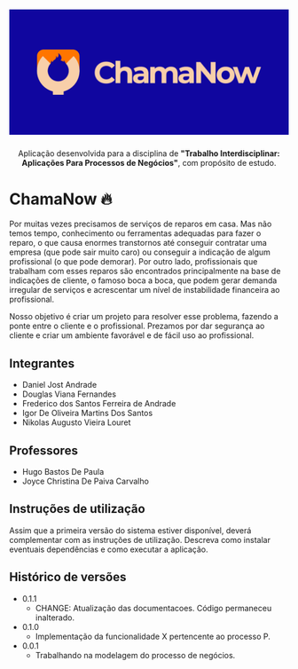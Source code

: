 <h1 align="center">
  <img alt="Logo ChamaNow" title="ChamaNow" src="./docs/imagens/logo.png"/>
</h1>

<p align="center">Aplicação desenvolvida para a disciplina de <strong>"Trabalho Interdisciplinar: Aplicações Para Processos de Negócios"</strong>, com propósito de estudo.</p>

# ChamaNow 🔥

Por muitas vezes precisamos de serviços de reparos em casa. Mas não temos tempo, conhecimento ou ferramentas adequadas para fazer o reparo, o que causa enormes transtornos até conseguir contratar uma empresa (que pode sair muito caro) ou conseguir a indicação de algum profissional (o que pode demorar). Por outro lado, profissionais que trabalham com esses reparos são encontrados principalmente na base de indicações de cliente, o famoso boca a boca, que podem gerar demanda irregular de serviços e acrescentar um nível de instabilidade financeira ao profissional.

Nosso objetivo é criar um projeto para resolver esse problema, fazendo a ponte entre o cliente e o profissional. Prezamos por dar segurança ao cliente e criar um ambiente favorável e de fácil uso ao profissional.

## Integrantes

* Daniel Jost Andrade
* Douglas Viana Fernandes
* Frederico dos Santos Ferreira de Andrade
* Igor De Oliveira Martins Dos Santos
* Nikolas Augusto Vieira Louret

## Professores

* Hugo Bastos De Paula
* Joyce Christina De Paiva Carvalho

## Instruções de utilização

Assim que a primeira versão do sistema estiver disponível, deverá complementar com as instruções de utilização. Descreva como instalar eventuais dependências e como executar a aplicação.

## Histórico de versões

* 0.1.1
  * CHANGE: Atualização das documentacoes. Código permaneceu inalterado.
* 0.1.0
  * Implementação da funcionalidade X pertencente ao processo P.
* 0.0.1
  * Trabalhando na modelagem do processo de negócios.
